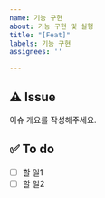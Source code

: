 ```yaml
---
name: 기능 구현
about: 기능 구현 및 실행
title: "[Feat]"
labels: 기능 구현
assignees: ''

---
```


## ⚠️ Issue
이슈 개요를 작성해주세요.

## ✅ To do
- [ ] 할 일1
- [ ] 할 일2
